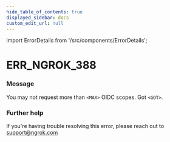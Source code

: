 ```yaml
---
hide_table_of_contents: true
displayed_sidebar: docs
custom_edit_url: null
---
```


import ErrorDetails from '/src/components/ErrorDetails';

# ERR_NGROK_388

### Message
You may not request more than `<MAX>` OIDC scopes. Got `<GOT>`.

### Further help
If you're having trouble resolving this error, please reach out to [support@ngrok.com](mailto:support@ngrok.com?subject=Help%20with%20ERR_NGROK_388)

<ErrorDetails error='err_ngrok_388' />
